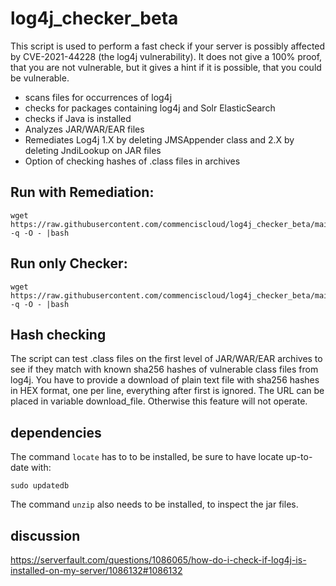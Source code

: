 # log4j_checker_beta

This script is used to perform a fast check if your server is possibly affected by CVE-2021-44228 (the log4j vulnerability).
It does not give a 100% proof, that you are not vulnerable, but it gives a hint if it is possible, that you could be vulnerable.

- scans files for occurrences of log4j
- checks for packages containing log4j and Solr ElasticSearch
- checks if Java is installed
- Analyzes JAR/WAR/EAR files
- Remediates Log4j 1.X by deleting JMSAppender class and 2.X by deleting JndiLookup on JAR files
- Option of checking hashes of .class files in archives

## Run with Remediation:

    wget https://raw.githubusercontent.com/commenciscloud/log4j_checker_beta/main/log4j_checker_beta.sh -q -O - |bash

## Run only Checker:

    wget https://raw.githubusercontent.com/commenciscloud/log4j_checker_beta/main/log4j_checker.sh -q -O - |bash


## Hash checking

The script can test .class files on the first level of JAR/WAR/EAR archives to see if they match with known sha256 hashes of vulnerable class files from log4j.
You have to provide a download of plain text file with sha256 hashes in HEX format, one per line, everything after first <space> is ignored.
The URL can be placed in variable download_file. Otherwise this feature will not operate.

## dependencies

The command `locate` has to to be installed, be sure to have locate up-to-date with:

    sudo updatedb
    
The command `unzip` also needs to be installed, to inspect the jar files.

## discussion

https://serverfault.com/questions/1086065/how-do-i-check-if-log4j-is-installed-on-my-server/1086132#1086132
